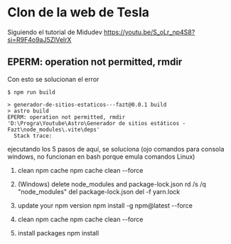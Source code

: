 # Clon de la web de Tesla

Siguiendo el tutorial de Midudev
https://youtu.be/S_oLr_np4S8?si=R9F4o9aJ5ZlVelrX





## EPERM: operation not permitted, rmdir
Con esto se solucionan el error
```
$ npm run build

> generador-de-sitios-estaticos---fazt@0.0.1 build
> astro build
EPERM: operation not permitted, rmdir 'D:\Progra\Youtube\Astro\Generador de sitios estáticos - Fazt\node_modules\.vite\deps'
  Stack trace:

```

ejecutando los 5 pasos de aquí, se soluciona (ojo comandos para consola windows, no funcionan en bash porque emula comandos Linux)

1) clean npm cache
npm cache clean --force

2) (Windows) delete node_modules and package-lock.json
rd /s /q "node_modules"
del package-lock.json
del -f yarn.lock

3) update your npm version
npm install -g npm@latest --force

4) clean npm cache
npm cache clean --force

5) install packages
npm install
